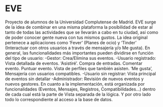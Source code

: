 # EVE

Proyecto de alumnos de la Universidad Complutense de Madrid.
EVE surge de la idea de combinar en una misma plataforma la posibilidad de estar al tanto de todas las actividades que se llevarán a cabo en tu ciudad, así como de poder conocer gente nueva con tus mismos gustos.
La idea original pertenece a aplicaciones como ‘Fever’ (Planes de ocio) y ‘Tinder’ (Interactuar con otros usuarios a través de mensajería y/o Me gusta).
En general, las funcionalidades más importantes pueden dividirse en función del tipo de usuario:
-Gestor: Crea/Elimina sus eventos.
-Usuario registrado: Vista detallada de eventos.
‘Asistiré’.
Compra de entradas.
Comentar evento.
Puntuar evento.
Vista de perfiles que también asisten.
‘Me gusta’,
Mensajería con usuarios compatibles.
-Usuario sin registrar: Vista principal de eventos sin detallar
-Administrador: Revisión de nuevos eventos y nuevos gestores.
En cuanto a la implementación, está organizada por funcionalidades (Eventos, Mensajes, Registros, Compatibilidades...) dentro de cada cual está la parte de Vista separada de la lógica. Y por otro lado todo lo correspondiente al acceso a la base de datos.


